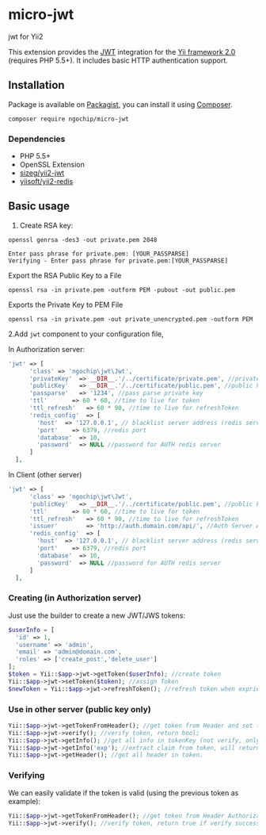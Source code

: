 # micro-jwt
jwt for Yii2

This extension provides the [JWT](https://github.com/lcobucci/jwt) integration for the [Yii framework 2.0](http://www.yiiframework.com) (requires PHP 5.5+).
It includes basic HTTP authentication support.

## Installation

Package is available on [Packagist](https://packagist.org/packages/ngochip/micro-jwt),
you can install it using [Composer](http://getcomposer.org).

```shell
composer require ngochip/micro-jwt
```

### Dependencies

- PHP 5.5+
- OpenSSL Extension
- [sizeg/yii2-jwt](https://github.com/sizeg/yii2-jwt)
- [yiisoft/yii2-redis](https://github.com/yiisoft/yii2-redis)

## Basic usage
1. Create RSA key:
```shell
openssl genrsa -des3 -out private.pem 2048

Enter pass phrase for private.pem: [YOUR_PASSPARSE]
Verifying - Enter pass phrase for private.pem:[YOUR_PASSPARSE]
```
Export the RSA Public Key to a File
```shell
openssl rsa -in private.pem -outform PEM -pubout -out public.pem
```
Exports the Private Key to PEM File
```shell
openssl rsa -in private.pem -out private_unencrypted.pem -outform PEM
```

2.Add `jwt` component to your configuration file,


In Authorization server:

```php
'jwt' => [
      'class' => 'ngochip\jwt\Jwt',
      'privateKey'  => __DIR__.'/../certificate/private.pem', //private key for sign (only setup in authorization server)
      'publicKey'   => __DIR__.'/../certificate/public.pem', //public key for verify in client.
      'passparse'   => '1234', //pass parse private key
      'ttl'       => 60 * 60, //time to live for token
      'ttl_refresh'   => 60 * 90, //time to live for refreshToken
      'redis_config'  => [
        'host'  => '127.0.0.1', // blacklist server address (redis server)
        'port'    => 6379, //redis port
        'database'  => 10,
        'password'  => NULL //password for AUTH redis server
      ]
  ],
```

In Client (other server)

```php
'jwt' => [
      'class' => 'ngochip\jwt\Jwt',
      'publicKey'   => __DIR__.'/../certificate/public.pem', //public key for verify in client.
      'ttl'       => 60 * 60, //time to live for token
      'ttl_refresh'   => 60 * 90, //time to live for refreshToken
      'issuer'        => 'http://auth.domain.com/api/', //Auth Server Address.
      'redis_config'  => [
        'host'  => '127.0.0.1', // blacklist server address (redis server)
        'port'    => 6379, //redis port
        'database'  => 10,
        'password'  => NULL //password for AUTH redis server
      ]
  ],
```


### Creating (in Authorization server)

Just use the builder to create a new JWT/JWS tokens:

```php
$userInfo = [
  'id' => 1,
  'username' => 'admin',
  'email' => 'admin@domain.com',
  'roles' => ['create_post','delete_user']
];
$token = Yii::$app->jwt->getToken($userInfo); //create token
Yii::$app->jwt->setToken($token); //assign Token
$newToken = Yii::$app->jwt->refreshToken(); //refresh token when expried
```
### Use in other server (public key only)
```php
Yii::$app->jwt->getTokenFromHeader(); //get token from Header and set to Object;
Yii::$app->jwt->verify(); //verify token, return bool;
Yii::$app->jwt->getInfo(); //get all info in tokenKey (not verify, only get from token). should be call after verified.
Yii::$app->jwt->getInfo('exp'); //extract claim from token, will return expiry time;
Yii::$app->jwt->getHeader(); //get all header in token.

```

### Verifying

We can easily validate if the token is valid (using the previous token as example):

```php
Yii::$app->jwt->getTokenFromHeader(); //get token from Header Authorization: Bearer eyJ0eXAiOiJKV1QiLCJhbGciOiJSUzI1NiJ9....
Yii::$app->jwt->verify(); //verify token, return true if verify success;

```
